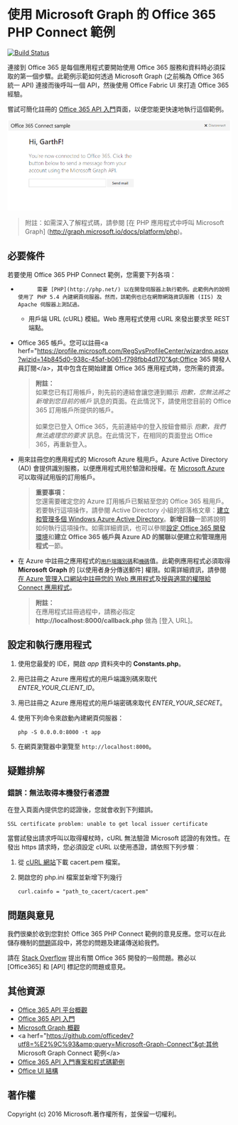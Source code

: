 # 使用 Microsoft Graph 的 Office 365 PHP Connect 範例

[![Build Status](https://travis-ci.org/OfficeDev/O365-PHP-Microsoft-Graph-Connect.svg?branch=master)](https://travis-ci.org/OfficeDev/O365-PHP-Microsoft-Graph-Connect)

連接到 Office 365 是每個應用程式要開始使用 Office 365 服務和資料時必須採取的第一個步驟。此範例示範如何透過 Microsoft Graph (之前稱為 Office 365 統一 API) 連接而後呼叫一個 API，然後使用 Office Fabric UI 來打造 Office 365 經驗。

嘗試可簡化註冊的 [Office 365 API 入門](http://dev.office.com/getting-started/office365apis?platform=option-php#setup)頁面，以便您能更快速地執行這個範例。

![Office 365 PHP Connect 範例螢幕擷取畫面](../readme-images/O365-PHP-Microsoft-Graph-Connect.png)

> 附註：如需深入了解程式碼，請參閱 [在 PHP 應用程式中呼叫 Microsoft Graph] (http://graph.microsoft.io/docs/platform/php)。


## 必要條件

若要使用 Office 365 PHP Connect 範例，您需要下列各項：

* 
            需要 [PHP](http://php.net/) 以在開發伺服器上執行範例。此範例內的說明使用了 PHP 5.4 內建網頁伺服器。然而，該範例也已在網際網路資訊服務 (IIS) 及 Apache 伺服器上測試過。
	* 用戶端 URL (cURL) 模組。Web 應用程式使用 cURL 來發出要求至 REST 端點。 
* Office 365 帳戶。您可以註冊&lt;a herf="https://profile.microsoft.com/RegSysProfileCenter/wizardnp.aspx?wizid=14b845d0-938c-45af-b061-f798fbb4d170"&gt;Office 365 開發人員訂閱&lt;/a&gt;，其中包含在開始建置 Office 365 應用程式時，您所需的資源。

     > **附註：**<br />
     如果您已有訂用帳戶，則先前的連結會讓您連到顯示 *抱歉，您無法將之新增到您目前的帳戶* 訊息的頁面。在此情況下，請使用您目前的 Office 365 訂用帳戶所提供的帳戶。<br /><br />
     如果您已登入 Office 365，先前連結中的登入按鈕會顯示 *抱歉，我們無法處理您的要求* 訊息。在此情況下，在相同的頁面登出 Office 365，再重新登入。
* 用來註冊您的應用程式的 Microsoft Azure 租用戶。Azure Active Directory (AD) 會提供識別服務，以便應用程式用於驗證和授權。在 [Microsoft Azure](https://account.windowsazure.com/SignUp) 可以取得試用版的訂用帳戶。

     > **重要事項：**<br />
     您還需要確定您的 Azure 訂用帳戶已繫結至您的 Office 365 租用戶。若要執行這項操作，請參閱 Active Directory 小組的部落格文章：[建立和管理多個 Windows Azure Active Directory](http://blogs.technet.com/b/ad/archive/2013/11/08/creating-and-managing-multiple-windows-azure-active-directories.aspx)。**新增目錄**一節將說明如何執行這項操作。如需詳細資訊，也可以參閱[設定 Office 365 開發環境](ht5ps://msdn.microsoft.com/office/office365/howto/setup-development-environment#bk_CreateAzureSubscription)和**建立 Office 365 帳戶與 Azure AD 的關聯以便建立和管理應用程式**一節。
* 在 Azure 中註冊之應用程式的[```用戶端識別碼```](app/Constants.php#L29)和[```機碼```](app/Constants.php#L30)值。此範例應用程式必須取得 **Microsoft Graph** 的 [以使用者身分傳送郵件]<e /> 權限。如需詳細資訊，請參閱[在 Azure 管理入口網站中註冊您的 Web 應用程式](https://msdn.microsoft.com/office/office365/HowTo/add-common-consent-manually#bk_RegisterServerApp)及[授與適當的權限給 Connect 應用程式](https://github.com/OfficeDev/O365-PHP-Microsoft-Graph-Connect/wiki/Grant-permissions-to-the-Connect-application-in-Azure)。

     > **附註：**<br />
     在應用程式註冊過程中，請務必指定 **http://localhost:8000/callback.php** 做為 [登入 URL]<e />。

## 設定和執行應用程式

1. 使用您最愛的 IDE，開啟 *app* 資料夾中的 **Constants.php**。
2. 用已註冊之 Azure 應用程式的用戶端識別碼來取代 *ENTER_YOUR_CLIENT_ID*。
3. 用已註冊之 Azure 應用程式的用戶端密碼來取代 *ENTER_YOUR_SECRET*。
4. 使用下列命令來啟動內建網頁伺服器：
    ```
    php -S 0.0.0.0:8000 -t app
    ```
    
5. 在網頁瀏覽器中瀏覽至 ```http://localhost:8000```。

## 疑難排解

### 錯誤：無法取得本機發行者憑證

在登入頁面內提供您的認證後，您就會收到下列錯誤。
```
SSL certificate problem: unable to get local issuer certificate
```

當嘗試發出請求呼叫以取得權杖時，cURL 無法驗證 Microsoft 認證的有效性。在發出 https 請求時，您必須設定 cURL 以使用憑證，請依照下列步驟︰  

1. 從 [cURL 網站](http://curl.haxx.se/docs/caextract.html)下載 cacert.pem 檔案。 
2. 開啟您的 php.ini 檔案並新增下列幾行

	```
	curl.cainfo = "path_to_cacert/cacert.pem"
	```

## 問題與意見

我們很樂於收到您對於 Office 365 PHP Connect 範例的意見反應。您可以在此儲存機制的[問題](https://github.com/OfficeDev/O365-PHP-Microsoft-Graph-Connect/issues)區段中，將您的問題及建議傳送給我們。

請在 [Stack Overflow](http://stackoverflow.com/questions/tagged/Office365+API) 提出有關 Office 365 開發的一般問題。務必以 [Office365] 和 [API] 標記您的問題或意見。
  
## 其他資源

* [Office 365 API 平台概觀](https://msdn.microsoft.com/office/office365/howto/platform-development-overview)
* [Office 365 API 入門](http://dev.office.com/getting-started/office365apis)
* [Microsoft Graph 概觀](http://graph.microsoft.io/)
* &lt;a herf="https://github.com/officedev?utf8=%E2%9C%93&amp;query=Microsoft-Graph-Connect"&gt;其他 Microsoft Graph Connect 範例&lt;/a&gt;
* [Office 365 API 入門專案和程式碼範例](https://msdn.microsoft.com/office/office365/howto/starter-projects-and-code-samples)
* [Office UI 結構](https://github.com/OfficeDev/Office-UI-Fabric)

## 著作權
Copyright (c) 2016 Microsoft.著作權所有，並保留一切權利。


